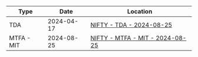 | Type        | Date       | Location                                                                                |
| ----------- | ---------- | --------------------------------------------------------------------------------------- |
| TDA         | 2024-04-17 | [NIFTY - TDA - 2024-08-25](tda/NIFTY%20-%20TDA%20-%202024-08-25.md)                     |
| MTFA - MIT  | 2024-08-25 | [NIFTY - MTFA - MIT - 2024-08-25](mtfa/NIFTY%20-%20MTFA%20-%20MIT%20-%202024-08-25.md)  |

